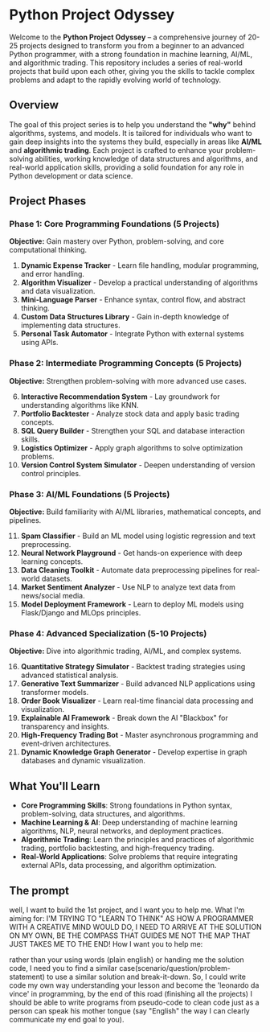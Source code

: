 # Python Project Odyssey

Welcome to the **Python Project Odyssey** – a comprehensive journey of 20-25 projects designed to transform you from a beginner to an advanced Python programmer, with a strong foundation in machine learning, AI/ML, and algorithmic trading. This repository includes a series of real-world projects that build upon each other, giving you the skills to tackle complex problems and adapt to the rapidly evolving world of technology.

## Overview

The goal of this project series is to help you understand the **"why"** behind algorithms, systems, and models. It is tailored for individuals who want to gain deep insights into the systems they build, especially in areas like **AI/ML** and **algorithmic trading**. Each project is crafted to enhance your problem-solving abilities, working knowledge of data structures and algorithms, and real-world application skills, providing a solid foundation for any role in Python development or data science.

## Project Phases

### **Phase 1: Core Programming Foundations (5 Projects)**

**Objective:** Gain mastery over Python, problem-solving, and core computational thinking.

1. **Dynamic Expense Tracker** - Learn file handling, modular programming, and error handling.
2. **Algorithm Visualizer** - Develop a practical understanding of algorithms and data visualization.
3. **Mini-Language Parser** - Enhance syntax, control flow, and abstract thinking.
4. **Custom Data Structures Library** - Gain in-depth knowledge of implementing data structures.
5. **Personal Task Automator** - Integrate Python with external systems using APIs.

### **Phase 2: Intermediate Programming Concepts (5 Projects)**

**Objective:** Strengthen problem-solving with more advanced use cases.

6. **Interactive Recommendation System** - Lay groundwork for understanding algorithms like KNN.
7. **Portfolio Backtester** - Analyze stock data and apply basic trading concepts.
8. **SQL Query Builder** - Strengthen your SQL and database interaction skills.
9. **Logistics Optimizer** - Apply graph algorithms to solve optimization problems.
10. **Version Control System Simulator** - Deepen understanding of version control principles.

### **Phase 3: AI/ML Foundations (5 Projects)**

**Objective:** Build familiarity with AI/ML libraries, mathematical concepts, and pipelines.

11. **Spam Classifier** - Build an ML model using logistic regression and text preprocessing.
12. **Neural Network Playground** - Get hands-on experience with deep learning concepts.
13. **Data Cleaning Toolkit** - Automate data preprocessing pipelines for real-world datasets.
14. **Market Sentiment Analyzer** - Use NLP to analyze text data from news/social media.
15. **Model Deployment Framework** - Learn to deploy ML models using Flask/Django and MLOps principles.

### **Phase 4: Advanced Specialization (5-10 Projects)**

**Objective:** Dive into algorithmic trading, AI/ML, and complex systems.

16. **Quantitative Strategy Simulator** - Backtest trading strategies using advanced statistical analysis.
17. **Generative Text Summarizer** - Build advanced NLP applications using transformer models.
18. **Order Book Visualizer** - Learn real-time financial data processing and visualization.
19. **Explainable AI Framework** - Break down the AI "Blackbox" for transparency and insights.
20. **High-Frequency Trading Bot** - Master asynchronous programming and event-driven architectures.
21. **Dynamic Knowledge Graph Generator** - Develop expertise in graph databases and dynamic visualization.

## What You'll Learn

- **Core Programming Skills**: Strong foundations in Python syntax, problem-solving, data structures, and algorithms.
- **Machine Learning & AI**: Deep understanding of machine learning algorithms, NLP, neural networks, and deployment practices.
- **Algorithmic Trading**: Learn the principles and practices of algorithmic trading, portfolio backtesting, and high-frequency trading.
- **Real-World Applications**: Solve problems that require integrating external APIs, data processing, and algorithm optimization.

## The prompt

well, I want to build the 1st project, and I want you to help me.
What I'm aiming for:
I'M TRYING TO "LEARN TO THINK" AS HOW A PROGRAMMER WITH A CREATIVE MIND WOULD DO, I NEED TO ARRIVE AT THE SOLUTION ON MY OWN, BE THE COMPASS THAT GUIDES ME NOT THE MAP THAT JUST TAKES ME TO THE END!
How I want you to help me:

rather than your using words (plain english) or handing me the solution code, I need you to find a similar case(scenario/question/problem-statement) to use a similar solution and break-it-down. So, I could write code my own way understanding your lesson and become the 'leonardo da vince' in programming, by the end of this road (finishing all the projects) I should be able to write programs from pseudo-code to clean code just as a person can speak his mother tongue (say "English" the way I can clearly communicate my end goal to you).
